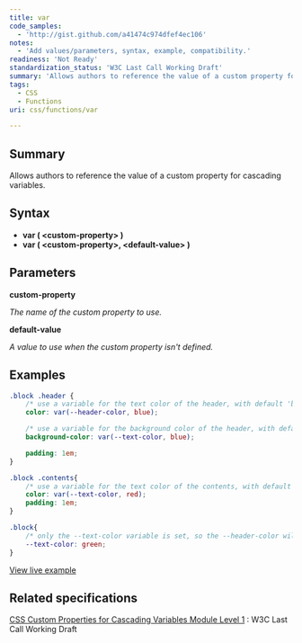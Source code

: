 ```yaml
---
title: var
code_samples:
  - 'http://gist.github.com/a41474c974dfef4ec106'
notes:
  - 'Add values/parameters, syntax, example, compatibility.'
readiness: 'Not Ready'
standardization_status: 'W3C Last Call Working Draft'
summary: 'Allows authors to reference the value of a custom property for cascading variables.'
tags:
  - CSS
  - Functions
uri: css/functions/var

---
```

## Summary

Allows authors to reference the value of a custom property for cascading variables.

## Syntax

-   **var ( \<custom-property\> )**
-   **var ( \<custom-property\>, \<default-value\> )**

## Parameters

**custom-property**

*The name of the custom property to use.*

**default-value**

*A value to use when the custom property isn't defined.*

## Examples

``` css
.block .header {
    /* use a variable for the text color of the header, with default 'blue' */
    color: var(--header-color, blue);

    /* use a variable for the background color of the header, with default 'blue' */
    background-color: var(--text-color, blue);

    padding: 1em;
}

.block .contents{
    /* use a variable for the text color of the contents, with default 'red' */
    color: var(--text-color, red);
    padding: 1em;
}

.block{
    /* only the --text-color variable is set, so the --header-color will show it's default 'blue' */
    --text-color: green;
}
```

[View live example](http://code.webplatform.org/gist/a41474c974dfef4ec106)

## Related specifications

[CSS Custom Properties for Cascading Variables Module Level 1](http://www.w3.org/TR/css-variables-1/)
:   W3C Last Call Working Draft
